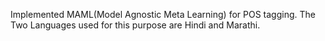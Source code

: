 Implemented MAML(Model Agnostic Meta Learning) for POS tagging.
The Two Languages used for this purpose are Hindi and Marathi.

